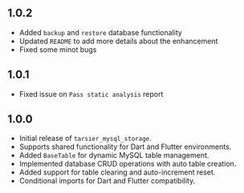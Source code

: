 ## 1.0.2

- Added `backup` and `restore` database functionality
- Updated `README` to add more details about the enhancement
- Fixed some minot bugs

## 1.0.1

- Fixed issue on `Pass static analysis` report

## 1.0.0

- Initial release of `tarsier_mysql_storage`.
- Supports shared functionality for Dart and Flutter environments.
- Added `BaseTable` for dynamic MySQL table management.
- Implemented database CRUD operations with auto table creation.
- Added support for table clearing and auto-increment reset.
- Conditional imports for Dart and Flutter compatibility.
